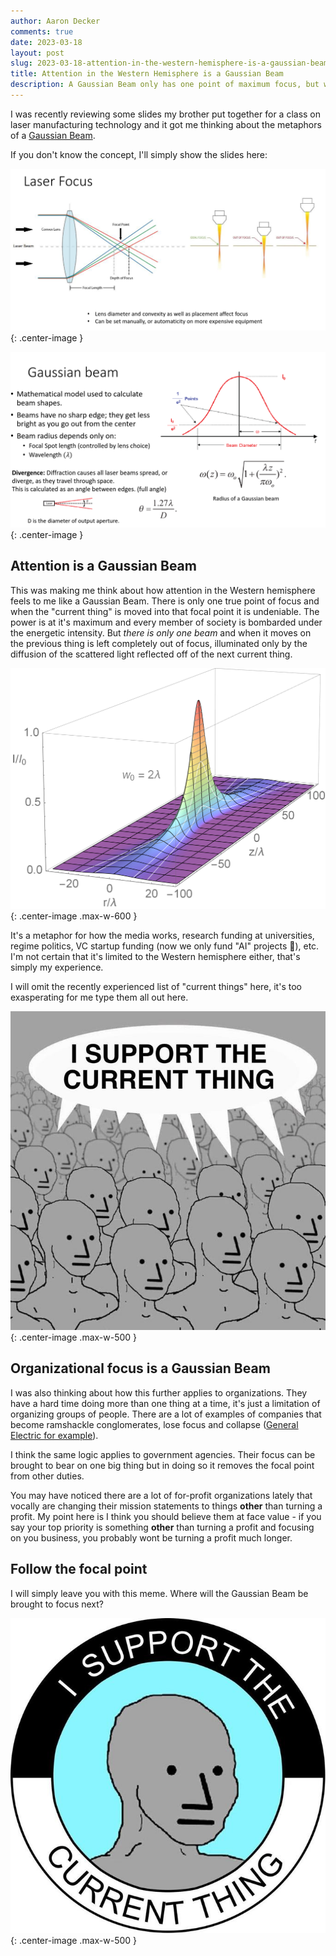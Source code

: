```yaml
---
author: Aaron Decker
comments: true
date: 2023-03-18
layout: post
slug: 2023-03-18-attention-in-the-western-hemisphere-is-a-gaussian-beam
title: Attention in the Western Hemisphere is a Gaussian Beam
description: A Gaussian Beam only has one point of maximum focus, but when it is brought the bear upon a single point it's power is it's full potential
---
```


I was recently reviewing some slides my brother put together for a class on laser manufacturing technology and it got me thinking about the metaphors of a [Gaussian Beam](https://en.wikipedia.org/wiki/Gaussian_beam).

If you don't know the concept, I'll simply show the slides here:

![slide 1 gaussian beam](/images/blog/lasers/slide-1-gaussian-beam.png){: .center-image }

![slide 2 gaussian beam](/images/blog/lasers/slide-2-gaussian-beam.png){: .center-image }

## Attention is a Gaussian Beam

This was making me think about how attention in the Western hemisphere feels to me like a Gaussian Beam. There is only one true point of focus and when the "current thing" is moved into that focal point it is undeniable. The power is at it's maximum and every member of society is bombarded under the energetic intensity. But _there is only one beam_ and when it moves on the previous thing is left completely out of focus, illuminated only by the diffusion of the scattered light reflected off of the next current thing.

![gaussian beam surface plot](/images/blog/lasers/Gaussian-beam_intensity_surfaceplot.png){: .center-image .max-w-600 }
 
It's a metaphor for how the media works, research funding at universities, regime politics, VC startup funding (now we only fund "AI" projects 🫠), etc. I'm not certain that it's limited to the Western hemisphere either, that's simply my experience.

I will omit the recently experienced list of "current things" here, it's too exasperating for me type them all out here.

![I support the current thing group meme](/images/blog/memes/i-support-the-current-thing-npc-group.jpg){: .center-image .max-w-500 }

## Organizational focus is a Gaussian Beam

I was also thinking about how this further applies to organizations. They have a hard time doing more than one thing at a time, it's just a limitation of organizing groups of people. There are a lot of examples of companies that become ramshackle conglomerates, lose focus and collapse ([General Electric for example](https://en.wikipedia.org/wiki/General_Electric)).

I think the same logic applies to government agencies. Their focus can be brought to bear on one big thing but in doing so it removes the focal point from other duties.

You may have noticed there are a lot of for-profit organizations lately that vocally are changing their mission statements to things **other** than turning a profit. My point here is I think you should believe them at face value - if you say your top priority is something **other** than turning a profit and focusing on you business, you probably wont be turning a profit much longer.

## Follow the focal point

I will simply leave you with this meme. Where will the Gaussian Beam be brought to focus next?

![I support the current thing meme single](/images/blog/memes/i-support-the-current-thing-single.jpeg){: .center-image .max-w-500 }
